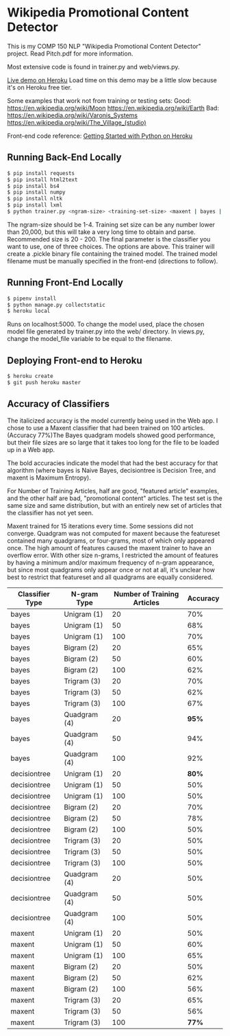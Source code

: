 # Wikipedia Promotional Content Detector

This is my COMP 150 NLP "Wikipedia Promotional Content Detector" project.
Read Pitch.pdf for more information.

Most extensive code is found in trainer.py and web/views.py.

[Live demo on Heroku](https://wikipedia-content-detector.herokuapp.com/)
Load time on this demo may be a little slow because it's on Heroku free tier.

Some examples that work not from training or testing sets:
Good:
https://en.wikipedia.org/wiki/Moon
https://en.wikipedia.org/wiki/Earth
Bad:
https://en.wikipedia.org/wiki/Varonis_Systems
https://en.wikipedia.org/wiki/The_Village_(studio)

Front-end code reference:
[Getting Started with Python on Heroku](https://github.com/heroku/python-getting-started)

## Running Back-End Locally

```sh
$ pip install requests
$ pip install html2text
$ pip install bs4
$ pip install numpy
$ pip install nltk
$ pip install lxml
$ python trainer.py <ngram-size> <training-set-size> <maxent | bayes | decisiontree> 
```

The ngram-size should be 1-4.
Training set size can be any number lower than 20,000, but this will take a very long time to obtain and parse. Recommended size is 20 - 200.
The final parameter is the classifier you want to use, one of three choices. The options are above.
This trainer will create a .pickle binary file containing the trained model.
The trained model filename must be manually specified in the front-end (directions to follow).

## Running Front-End Locally

```sh
$ pipenv install
$ python manage.py collectstatic
$ heroku local
```

Runs on localhost:5000.
To change the model used, place the chosen model file generated by trainer.py into the web/ directory.
In views.py, change the model_file variable to be equal to the filename.

## Deploying Front-end to Heroku

```sh
$ heroku create
$ git push heroku master
```

## Accuracy of Classifiers

The italicized accuracy is the model currently being used in the Web app. I chose to use a Maxent classifier that had been trained on 100 articles. (Accuracy 77%)The Bayes quadgram models showed good performance, but their file sizes are so large that it takes too long for the file to be loaded up in a Web app.

The bold accuracies indicate the model that had the best accuracy for that algorithm (where bayes is Naive Bayes, decisiontree is Decision Tree, and maxent is Maximum Entropy).

For Number of Training Articles, half are good, "featured article" examples, and the other half are bad, "promotional content" articles. The test set is the same size and same distribution, but with an entirely new set of articles that the classifier has not yet seen.

Maxent trained for 15 iterations every time. Some sessions did not converge.
Quadgram was not computed for maxent because the featureset contained many quadgrams, or four-grams, most of which only appeared once. The high amount of features caused the maxent trainer to have an overflow error. With other size n-grams, I restricted the amount of features by having a minimum and/or maximum frequency of n-gram appearance, but since most quadgrams only appear once or not at all, it's unclear how best to restrict that featureset and all quadgrams are equally considered.

| Classifier Type | N-gram Type | Number of Training Articles | Accuracy |
| --------------- | ----------- | --------------------------- | -------- |
| bayes 		  | Unigram (1) | 20						  |	70%		 |
| bayes 		  | Unigram (1) | 50						  |	68%		 |
| bayes 		  | Unigram (1) | 100						  |	70%		 |
| bayes			  | Bigram (2) | 20						  	  |	65%		 |
| bayes			  | Bigram (2) | 50						  	  |	60%		 |
| bayes			  | Bigram (2) | 100						  |	62%		 |
| bayes			  | Trigram (3) | 20						  |	70%		 |
| bayes			  | Trigram (3) | 50						  |	62%		 |
| bayes			  | Trigram (3) | 100						  |	67%		 |
| bayes	 		  | Quadgram (4) | 20						  |	**95%**  |
| bayes			  | Quadgram (4) | 50						  |	94%		 |
| bayes 		  | Quadgram (4) | 100						  |	92%	 |
| decisiontree 		  | Unigram (1) | 20					  |	**80%**	 |
| decisiontree 		  | Unigram (1) | 50					  |	50%		 |
| decisiontree 		  | Unigram (1) | 100					  |	50%		 |
| decisiontree 		  | Bigram (2) | 20						  |	70%		 |
| decisiontree 		  | Bigram (2) | 50						  |	78%		 |
| decisiontree 		  | Bigram (2) | 100				      |	50%		 |
| decisiontree 		  | Trigram (3) | 20					  |	50%		 |
| decisiontree 		  | Trigram (3) | 50					  |	50%		 |
| decisiontree 		  | Trigram (3) | 100				      |	50%		 |
| decisiontree 		  | Quadgram (4) | 20				      |	50%		 |
| decisiontree 		  | Quadgram (4) | 50					  | 50%	     |
| decisiontree 		  | Quadgram (4) | 100				      |	50%		 |
| maxent		  | Unigram (1) | 20						  |	50%		 |
| maxent		  | Unigram (1) | 50						  |	60%		 |
| maxent		  | Unigram (1) | 100						  |	65%		 |
| maxent		  | Bigram (2) | 20						  	  |	50%		 |
| maxent		  | Bigram (2) | 50						  	  |	62%		 |
| maxent		  | Bigram (2) | 100						  |	56%		 |
| maxent		  | Trigram (3) | 20						  |	65%		 |
| maxent		  | Trigram (3) | 50						  |	56%		 |
| maxent		  | Trigram (3) | 100						  |	**77%**	 |